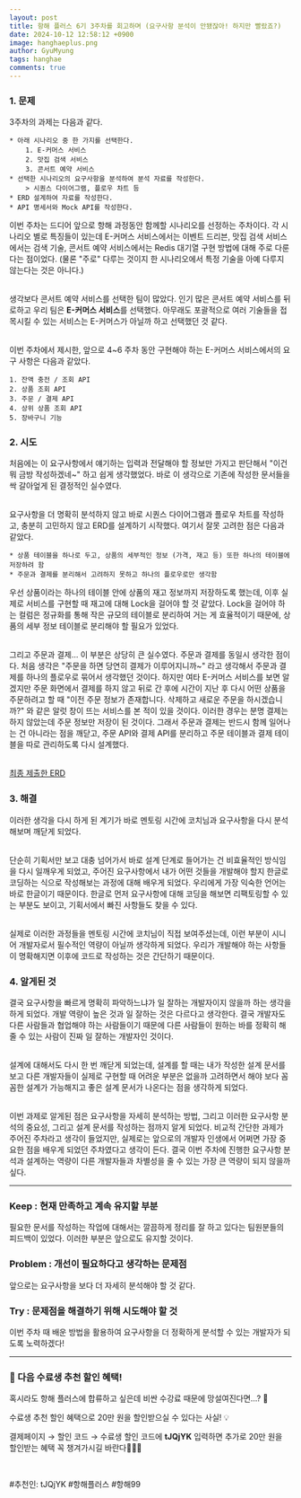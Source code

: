 ```yaml
---
layout:	post
title: 항해 플러스 6기 3주차를 회고하며 (요구사항 분석이 안됐잖아! 하지만 빨랐죠?)
date: 2024-10-12 12:58:12 +0900
image: hanghaeplus.png
author: GyuMyung
tags: hanghae
comments: true
---
```


### 1. 문제

3주차의 과제는 다음과 같다.

```
* 아래 시나리오 중 한 가지를 선택한다.
    1. E-커머스 서비스
    2. 맛집 검색 서비스
    3. 콘서트 예약 서비스
* 선택한 시나리오의 요구사항을 분석하여 분석 자료를 작성한다.
    > 시퀀스 다이어그램, 플로우 차트 등
* ERD 설계하여 자료를 작성한다.
* API 명세서와 Mock API를 작성한다.
```

이번 주차는 드디어 앞으로 항해 과정동안 함께할 시나리오를 선정하는 주차이다. 각 시나리오 별로 특징들이 있는데 E-커머스 서비스에서는 이벤트 드리븐, 맛집 검색 서비스에서는 검색 기술, 콘서트 예약 서비스에서는 Redis 대기열 구현 방법에 대해 주로 다룬다는 점이었다. (물론 "주로" 다루는 것이지 한 시나리오에서 특정 기술을 아예 다루지 않는다는 것은 아니다.) <br/><br/>

생각보다 콘서트 예약 서비스를 선택한 팀이 많았다. 인기 많은 콘서트 예약 서비스를 뒤로하고 우리 팀은 **E-커머스 서비스**를 선택했다. 아무래도 포괄적으로 여러 기술들을 접목시킬 수 있는 서비스는 E-커머스가 아닐까 하고 선택했던 것 같다. <br/><br/>

이번 주차에서 제시한, 앞으로 4~6 주차 동안 구현해야 하는 E-커머스 서비스에서의 요구 사항은 다음과 같았다. <br/>

```
1. 잔액 충전 / 조회 API
2. 상품 조회 API
3. 주문 / 결제 API
4. 상위 상품 조회 API
5. 장바구니 기능
```

### **2. 시도**

처음에는 이 요구사항에서 얘기하는 입력과 전달해야 할 정보만 가지고 판단해서 "이건 뭐 금방 작성하겠네~" 하고 쉽게 생각했었다. 바로 이 생각으로 기존에 작성한 문서들을 싹 갈아엎게 된 결정적인 실수였다. <br/><br/>

요구사항을 더 명확히 분석하지 않고 바로 시퀀스 다이어그램과 플로우 차트를 작성하고, 충분히 고민하지 않고 ERD를 설계하기 시작했다. 여기서 잘못 고려한 점은 다음과 같았다. <br/>

```
* 상품 테이블을 하나로 두고, 상품의 세부적인 정보 (가격, 재고 등) 또한 하나의 테이블에 저장하려 함
* 주문과 결제를 분리해서 고려하지 못하고 하나의 플로우로만 생각함
```

우선 상품이라는 하나의 테이블 안에 상품의 재고 정보까지 저장하도록 했는데, 이후 실제로 서비스를 구현할 때 재고에 대해 Lock을 걸어야 할 것 같았다. Lock을 걸어야 하는 컬럼은 정규화를 통해 작은 규모의 테이블로 분리하여 거는 게 효율적이기 때문에, 상품의 세부 정보 테이블로 분리해야 할 필요가 있었다. <br/><br/>

그리고 주문과 결제... 이 부분은 상당히 큰 실수였다. 주문과 결제를 동일시 생각한 점이다. 처음 생각은 "주문을 하면 당연히 결제가 이루어지니까~" 라고 생각해서 주문과 결제를 하나의 플로우로 묶어서 생각했던 것이다. 하지만 여타 E-커머스 서비스를 보면 알겠지만 주문 화면에서 결제를 하지 않고 뒤로 간 후에 시간이 지난 후 다시 어떤 상품을 주문하려고 할 때 "이전 주문 정보가 존재합니다. 삭제하고 새로운 주문을 하시겠습니까?" 와 같은 알럿 창이 뜨는 서비스를 본 적이 있을 것이다. 이러한 경우는 분명 결제는 하지 않았는데 주문 정보만 저장이 된 것이다. 그래서 주문과 결제는 반드시 함께 일어나는 건 아니라는 점을 깨닫고, 주문 API와 결제 API를 분리하고 주문 테이블과 결제 테이블을 따로 관리하도록 다시 설계했다. <br/><br/>

[최종 제출한 ERD](https://github.com/lgm1007/hhplus_ecommerce/blob/feature/step6/docs/ERD.md) <br/>

### **3. 해결**

이러한 생각을 다시 하게 된 계기가 바로 멘토링 시간에 코치님과 요구사항을 다시 분석해보며 깨닫게 되었다. <br/><br/>

단순히 기획서만 보고 대충 넘어가서 바로 설계 단계로 들어가는 건 비효율적인 방식임을 다시 일깨우게 되었고, 주어진 요구사항에서 내가 어떤 것들을 개발해야 할지 한글로 코딩하는 식으로 작성해보는 과정에 대해 배우게 되었다. 우리에게 가장 익숙한 언어는 바로 한글이기 때문이다. 한글로 먼저 요구사항에 대해 코딩을 해보면 리팩토링할 수 있는 부분도 보이고, 기획서에서 빠진 사항들도 찾을 수 있다. <br/><br/>

실제로 이러한 과정들을 멘토링 시간에 코치님이 직접 보여주셨는데, 이런 부분이 시니어 개발자로서 필수적인 역량이 아닐까 생각하게 되었다. 우리가 개발해야 하는 사항들이 명확해지면 이후에 코드로 작성하는 것은 간단하기 때문이다. <br/>

### **4. 알게된 것**

결국 요구사항을 빠르게 명확히 파악하느냐가 일 잘하는 개발자이지 않을까 하는 생각을 하게 되었다. 개발 역량이 높은 것과 일 잘하는 것은 다르다고 생각한다. 결국 개발자도 다른 사람들과 협업해야 하는 사람들이기 때문에 다른 사람들이 원하는 바를 정확히 해줄 수 있는 사람이 진짜 일 잘하는 개발자인 것이다. <br/><br/>

설계에 대해서도 다시 한 번 깨닫게 되었는데, 설계를 할 때는 내가 작성한 설계 문서를 보고 다른 개발자들이 실제로 구현할 때 어려운 부분은 없을까 고려하면서 해야 보다 꼼꼼한 설계가 가능해지고 좋은 설계 문서가 나온다는 점을 생각하게 되었다. <br/><br/>

이번 과제로 알게된 점은 요구사항을 자세히 분석하는 방법, 그리고 이러한 요구사항 분석의 중요성, 그리고 설계 문서를 작성하는 점까지 알게 되었다. 비교적 간단한 과제가 주어진 주차라고 생각이 들었지만, 실제로는 앞으로의 개발자 인생에서 어쩌면 가장 중요한 점을 배우게 되었던 주차였다고 생각이 든다. 결국 이번 주차에 진행한 요구사항 분석과 설계하는 역량이 다른 개발자들과 차별성을 줄 수 있는 가장 큰 역량이 되지 않을까 싶다. <br/>

---

### **Keep : 현재 만족하고 계속 유지할 부분**

필요한 문서를 작성하는 작업에 대해서는 깔끔하게 정리를 잘 하고 있다는 팀원분들의 피드백이 있었다. 이러한 부분은 앞으로도 유지할 것이다. <br/>

### **Problem : 개선이 필요하다고 생각하는 문제점**

앞으로는 요구사항을 보다 더 자세히 분석해야 할 것 같다. <br/>

### **Try : 문제점을 해결하기 위해 시도해야 할 것**

이번 주차 때 배운 방법을 활용하여 요구사항을 더 정확하게 분석할 수 있는 개발자가 되도록 노력하겠다! <br/>

---

### 🤩 다음 수료생 추천 할인 혜택!

혹시라도 항해 플러스에 합류하고 싶은데 비싼 수강료 때문에 망설여진다면…? 🤔

수료생 추천 할인 혜택으로 20만 원을 할인받으실 수 있다는 사실! 💡

결제페이지 → 할인 코드 → 수료생 할인 코드에 **tJQjYK** 입력하면 추가로 20만 원을 할인받는 혜택 꼭 챙겨가시길 바란다🚀🚀🌟

<br/>

#추천인: tJQjYK #항해플러스 #항해99
